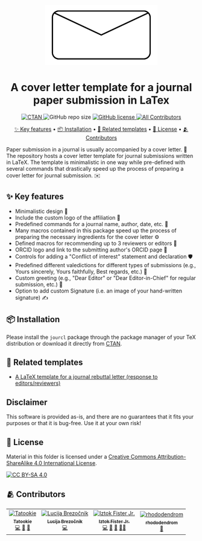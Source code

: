 <p align="center">
  <img alt="logo" width="300" src="imgs/logo.png">
</p>

<h1 align="center">
  A cover letter template for a journal paper submission in LaTex
</h1>

<p align="center">
  <a href="https://ctan.org/pkg/jourcl">
    <img alt="CTAN" src="https://img.shields.io/ctan/v/jourcl.svg" />
  </a>
  <img alt="GitHub repo size" src="https://img.shields.io/github/repo-size/firefly-cpp/cover-letter-latex" />
  <a href="https://github.com/firefly-cpp/cover-letter-latex/blob/master/LICENSE">
    <img alt="GitHub license" src="https://img.shields.io/github/license/firefly-cpp/cover-letter-latex.svg" />
  </a>
  <a href="#-contributors">
    <img alt="All Contributors" src="https://img.shields.io/badge/all_contributors-4-orange.svg" />
  </a>
</p>

<p align="center">
  <a href="#-key-features">✨ Key features</a> •
  <a href="#-installation">📦 Installation</a> •
  <a href="#-related-templates">🔗 Related templates</a> •
  <a href="#-license">🔑 License</a> •
  <a href="#-contributors">🫂 Contributors</a>
</p>

Paper submission in a journal is usually accompanied by a cover letter. 📝 The repository hosts a cover letter template for journal submissions written in LaTeX. The template is minimalistic in one way while pre-defined with several commands that drastically speed up the process of preparing a cover letter for journal submission. ✉️

## ✨ Key features
- Minimalistic design 🎨
- Include the custom logo of the affiliation 🏢
- Predefined commands for a journal name, author, date, etc. 📅
- Many macros contained in this package speed up the process of preparing the necessary ingredients for the cover letter ⚙️
- Defined macros for recommending up to 3 reviewers or editors 👥
- ORCID logo and link to the submitting author's ORCID page 🔗
- Controls for adding a "Conflict of interest" statement and declaration 🛡️
- Predefined different valedictions for different types of submissions (e.g., Yours sincerely, Yours faithfully, Best regards, etc.) 📝
- Custom greeting (e.g., "Dear Editor" or "Dear Editor-in-Chief" for regular submission, etc.) 👋
- Option to add custom Signature (i.e. an image of your hand-written signature) ✍️

## 📦 Installation
Please install the `jourcl` package through the package manager of your TeX distribution or download it directly from [CTAN](https://www.ctan.org/pkg/jourcl).

## 🔗 Related templates

- [A LaTeX template for a journal rebuttal letter (response to editors/reviewers)](https://github.com/firefly-cpp/latex-response-reviewers)

## Disclaimer
This software is provided as-is, and there are no guarantees that it fits your purposes or that it is bug-free. Use it at your own risk!

## 🔑 License
Material in this folder is licensed under a
[Creative Commons Attribution-ShareAlike 4.0 International License][cc-by-sa].

[![CC BY-SA 4.0][cc-by-sa-image]][cc-by-sa]

[cc-by-sa]: http://creativecommons.org/licenses/by-sa/4.0/
[cc-by-sa-image]: https://licensebuttons.net/l/by-sa/4.0/88x31.png
[cc-by-sa-shield]: https://img.shields.io/badge/License-CC%20BY--SA%204.0-lightgrey.svg

## 🫂 Contributors

<!-- ALL-CONTRIBUTORS-LIST:START - Do not remove or modify this section -->
<!-- prettier-ignore-start -->
<!-- markdownlint-disable -->
<table>
  <tbody>
    <tr>
      <td align="center"><a href="https://github.com/KukovecRok"><img src="https://avatars.githubusercontent.com/u/33880044?v=4?s=100" width="100px;" alt="Tatookie"/><br /><sub><b>Tatookie</b></sub></a><br /><a href="https://github.com/firefly-cpp/cover-letter-latex/commits?author=KukovecRok" title="Code">💻</a> <a href="https://github.com/firefly-cpp/cover-letter-latex/issues?q=author%3AKukovecRok" title="Bug reports">🐛</a> <a href="#ideas-KukovecRok" title="Ideas, Planning, & Feedback">🤔</a></td>
      <td align="center"><a href="https://github.com/lucijabrezocnik"><img src="https://avatars.githubusercontent.com/u/36370699?v=4?s=100" width="100px;" alt="Lucija Brezočnik"/><br /><sub><b>Lucija Brezočnik</b></sub></a><br /><a href="https://github.com/firefly-cpp/cover-letter-latex/commits?author=lucijabrezocnik" title="Code">💻</a></td>
      <td align="center"><a href="http://www.iztok-jr-fister.eu/"><img src="https://avatars.githubusercontent.com/u/1633361?v=4?s=100" width="100px;" alt="Iztok Fister Jr."/><br /><sub><b>Iztok Fister Jr.</b></sub></a><br /><a href="https://github.com/firefly-cpp/cover-letter-latex/commits?author=firefly-cpp" title="Code">💻</a> <a href="https://github.com/firefly-cpp/cover-letter-latex/issues?q=author%3Afirefly-cpp" title="Bug reports">🐛</a> <a href="#ideas-firefly-cpp" title="Ideas, Planning, & Feedback">🤔</a> <a href="#mentoring-firefly-cpp" title="Mentoring">🧑‍🏫</a></td>
      <td align="center"><a href="https://github.com/rhododendrom"><img src="https://avatars.githubusercontent.com/u/3198785?v=4?s=100" width="100px;" alt="rhododendrom"/><br /><sub><b>rhododendrom</b></sub></a><br /><a href="#design-rhododendrom" title="Design">🎨</a></td>
    </tr>
  </tbody>
</table>

<!-- markdownlint-restore -->
<!-- prettier-ignore-end -->

<!-- ALL-CONTRIBUTORS-LIST:END -->
<!-- prettier-ignore-start -->
<!-- markdownlint-disable -->

<!-- markdownlint-restore -->
<!-- prettier-ignore-end -->

<!-- ALL-CONTRIBUTORS-LIST:END -->
